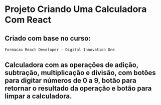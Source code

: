 # Projeto Criando Uma Calculadora Com React
## Criado com base no curso:  
`Formacao React Developer - Digital Innovation One`



## Calculadora com as operações de adição, subtração, multiplicação e divisão, com botões para digitar números de 0 a 9, botão para retornar o resultado da operação e botão para limpar a calculadora. 

